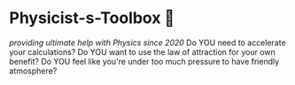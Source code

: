 # Physicist-s-Toolbox :rocket:
*providing ultimate help with Physics since 2020*
Do YOU need to accelerate your calculations? 
Do YOU want to use the law of attraction for your own benefit?
Do YOU feel like you're under too much pressure to have friendly atmosphere?

